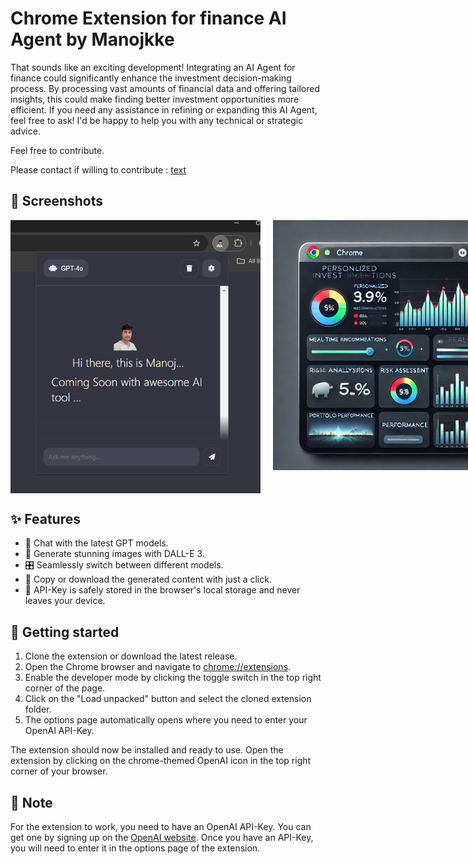 # Chrome Extension for finance AI Agent by Manojkke

That sounds like an exciting development! Integrating an AI Agent for finance could significantly enhance the investment decision-making process. By processing vast amounts of financial data and offering tailored insights, this could make finding better investment opportunities more efficient. If you need any assistance in refining or expanding this AI Agent, feel free to ask! I'd be happy to help you with any technical or strategic advice.

Feel free to contribute. 

Please contact if willing to contribute : [text](https://www.linkedin.com/in/manoj-kumar-kandasamy-05659a46/)

 

## 📸 Screenshots
<div style="display: flex; gap: 20px; justify-content: start; align-items: start;">
    <img src='assets/preview-1.png' width='400' alt='Chat Completion Preview' />
    <img src='assets/preview-2.png' width='400' alt='Image Generation Preview' />
</div>

## ✨ Features

 - 💬 Chat with the latest GPT models.
 - 🌄 Generate stunning images with DALL-E 3.
 - 🎛️ Seamlessly switch between different models.
 - 💾 Copy or download the generated content with just a click.
 - 🛟 API-Key is safely stored in the browser's local storage and never leaves your device.

## 🚀 Getting started
    
1. Clone the extension or download the latest release.
2. Open the Chrome browser and navigate to [chrome://extensions](chrome://extensions).
3. Enable the developer mode by clicking the toggle switch in the top right corner of the page.
4. Click on the "Load unpacked" button and select the cloned extension folder.
5. The options page automatically opens where you need to enter your OpenAI API-Key.
    
The extension should now be installed and ready to use. Open the extension by clicking on the chrome-themed OpenAI icon in the top right corner of your browser.

## 🚨 Note

For the extension to work, you need to have an OpenAI API-Key. You can get one by signing up on the [OpenAI website](https://openai.com/). Once you have an API-Key, you will need to enter it in the options page of the extension.
